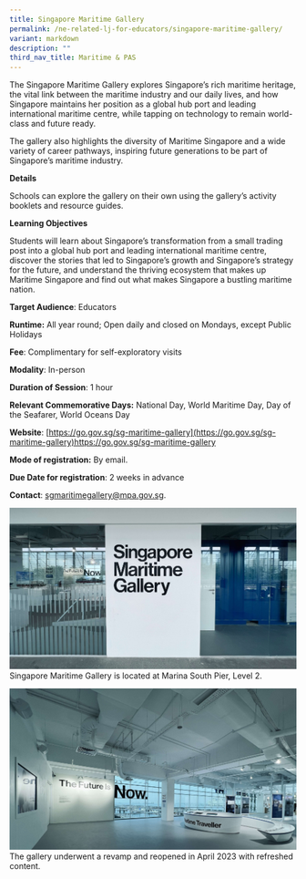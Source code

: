 ```yaml
---
title: Singapore Maritime Gallery
permalink: /ne-related-lj-for-educators/singapore-maritime-gallery/
variant: markdown
description: ""
third_nav_title: Maritime & PAS
---
```

The Singapore Maritime Gallery explores Singapore’s rich maritime heritage, the vital link between the maritime industry and our daily lives, and how Singapore maintains her position as a global hub port and leading international maritime centre, while tapping on technology to remain world-class and future ready.

The gallery also highlights the diversity of Maritime Singapore and a wide variety of career pathways, inspiring future generations to be part of Singapore’s maritime industry.

**Details**

Schools can explore the gallery on their own using the gallery’s activity booklets and resource guides.

**Learning Objectives**

Students will learn about Singapore’s transformation from a small trading post into a global hub port and leading international maritime centre, discover the stories that led to Singapore’s growth and Singapore’s strategy for the future, and understand the thriving ecosystem that makes up Maritime Singapore and find out what makes Singapore a bustling maritime nation.

**Target Audience**: Educators

**Runtime:** All year round; Open daily and closed on Mondays, except Public Holidays

**Fee**: Complimentary for self-exploratory visits

**Modality**: In-person

**Duration of Session**: 1 hour

**Relevant Commemorative Days:** National Day, World Maritime Day, Day of the Seafarer, World Oceans Day

**Website**: [https://go.gov.sg/sg-maritime-gallery](https://go.gov.sg/sg-maritime-gallery)https://go.gov.sg/sg-maritime-gallery

**Mode of registration:** By email.

**Due Date for registration**: 2 weeks in advance

**Contact**: sgmaritimegallery@mpa.gov.sg. 

![](/images/Photo_1___Singapore_Maritime_Gallery.jpg)
Singapore Maritime Gallery is located at Marina South Pier, Level 2.

![](/images/Photo_2___The_Future_is_Now.jpg)
The gallery underwent a revamp and reopened in April 2023 with refreshed content.